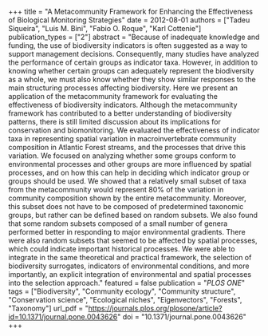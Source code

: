 +++
title = "A Metacommunity Framework for Enhancing the Effectiveness of Biological Monitoring Strategies"
date = 2012-08-01
authors = ["Tadeu Siqueira", "Luis M. Bini", "Fabio O. Roque", "Karl Cottenie"]
publication_types = ["2"]
abstract = "Because of inadequate knowledge and funding, the use of biodiversity indicators is often suggested as a way to support management decisions. Consequently, many studies have analyzed the performance of certain groups as indicator taxa. However, in addition to knowing whether certain groups can adequately represent the biodiversity as a whole, we must also know whether they show similar responses to the main structuring processes affecting biodiversity. Here we present an application of the metacommunity framework for evaluating the effectiveness of biodiversity indicators. Although the metacommunity framework has contributed to a better understanding of biodiversity patterns, there is still limited discussion about its implications for conservation and biomonitoring. We evaluated the effectiveness of indicator taxa in representing spatial variation in macroinvertebrate community composition in Atlantic Forest streams, and the processes that drive this variation. We focused on analyzing whether some groups conform to environmental processes and other groups are more influenced by spatial processes, and on how this can help in deciding which indicator group or groups should be used. We showed that a relatively small subset of taxa from the metacommunity would represent 80% of the variation in community composition shown by the entire metacommunity. Moreover, this subset does not have to be composed of predetermined taxonomic groups, but rather can be defined based on random subsets. We also found that some random subsets composed of a small number of genera performed better in responding to major environmental gradients. There were also random subsets that seemed to be affected by spatial processes, which could indicate important historical processes. We were able to integrate in the same theoretical and practical framework, the selection of biodiversity surrogates, indicators of environmental conditions, and more importantly, an explicit integration of environmental and spatial processes into the selection approach."
featured = false
publication = "*PLOS ONE*"
tags = ["Biodiversity", "Community ecology", "Community structure", "Conservation science", "Ecological niches", "Eigenvectors", "Forests", "Taxonomy"]
url_pdf = "https://journals.plos.org/plosone/article?id=10.1371/journal.pone.0043626"
doi = "10.1371/journal.pone.0043626"
+++

